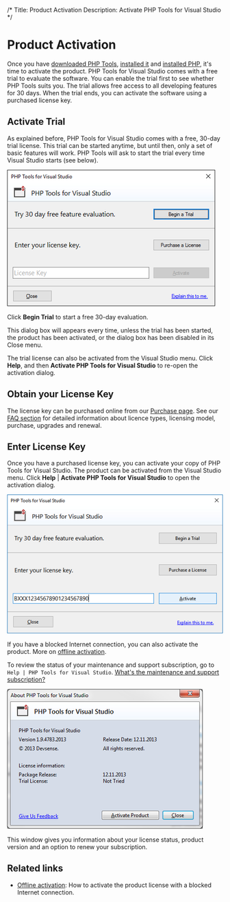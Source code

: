 /*
Title: Product Activation
Description: Activate PHP Tools for Visual Studio
*/

# Product Activation

Once you have [downloaded PHP Tools](https://www.devsense.com/en/download), [installed it](https://docs.devsense.com/en/vs/installation) and [installed PHP](https://docs.devsense.com/en/vs/installation), it's time to activate the product. PHP Tools for Visual Studio comes with a free trial to evaluate the software. You can enable the trial first to see whether PHP Tools suits you. The trial allows free access to all developing features for 30 days. When the trial ends, you can activate the software using a purchased license key.

## Activate Trial

As explained before, PHP Tools for Visual Studio comes with a free, 30-day trial license. This trial can be started anytime, but until then, only a set of basic features will work. PHP Tools will ask to start the trial every time Visual Studio starts (see below). 

![Begin trial](imgs/license-ask-trial.png)

Click **Begin Trial** to start a free 30-day evaluation.

This dialog box will appears every time, unless the trial has been started, the product has been activated, or the dialog box has been disabled in its Close menu. 

The trial license can also be activated from the Visual Studio menu. Click **Help**, and then **Activate PHP Tools for Visual Studio** to re-open the activation dialog.

## Obtain your License Key

The license key can be purchased online from our [Purchase page](https://www.devsense.com/purchase). See our [FAQ section](https://www.devsense.com/en/purchase#faq) for detailed information about licence types, licensing model, purchase, upgrades and renewal.

## Enter License Key

Once you have a purchased license key, you can activate your copy of PHP Tools for Visual Studio. The product can be activated from the Visual Studio menu. Click **Help** | **Activate PHP Tools for Visual Studio** to open the activation dialog. 

![Enter license key](imgs/activation-enter-key.png)

If you have a blocked Internet connection, you can also activate the product. More on [offline activation](offline-activation).

To review the status of your maintenance and support subscription, go to `Help | PHP Tools for Visual Studio`. [What's the maintenance and support subscription?](https://www.devsense.com/en/purchase/faq/upgrades-and-renewal#what-is-the-maintenance-and-support-subscription)

![License status](imgs/license-about-window.png)

This window gives you information about your license status, product version and an option to renew your subscription.

## Related links

- [Offline activation](offline-activation): How to activate the product license with a blocked Internet connection.

